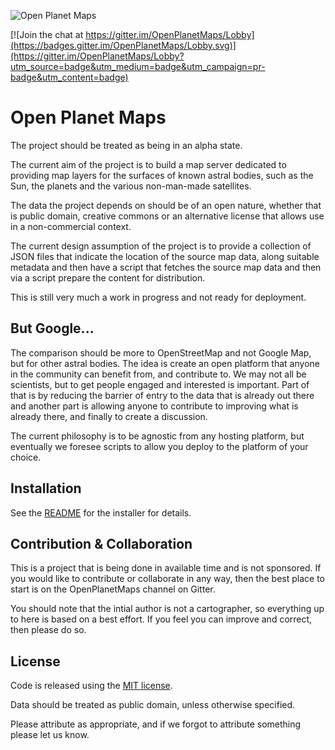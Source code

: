 ![Open Planet Maps](public/img/logo.png)

[![Join the chat at https://gitter.im/OpenPlanetMaps/Lobby](https://badges.gitter.im/OpenPlanetMaps/Lobby.svg)](https://gitter.im/OpenPlanetMaps/Lobby?utm_source=badge&utm_medium=badge&utm_campaign=pr-badge&utm_content=badge)


Open Planet Maps
================

The project should be treated as being in an alpha state.

The current aim of the project is to build a map server dedicated to
providing map layers for the surfaces of known astral bodies, such as
the Sun, the planets and the various non-man-made satellites. 

The data the project depends on should be of an open nature, whether
that is public domain, creative commons or an alternative license that
allows use in a non-commercial context.

The current design assumption of the project is to provide a collection
of JSON files that indicate the location of the source map data, along
suitable metadata and then have a script that fetches the source map
data and then via a script prepare the content for distribution.

This is still very much a work in progress and not ready for deployment.

But Google...
-------------

The comparison should be more to OpenStreetMap and not Google Map, but for
other astral bodies. The idea is create an open platform that anyone in the
community can benefit from, and contribute to. We may not all be scientists,
but to get people engaged and interested is important. Part of that is by
reducing the barrier of entry to the data that is already out there and another
part is allowing anyone to contribute to improving what is already there, and
finally to create a discussion.

The current philosophy is to be agnostic from any hosting platform, but eventually
we foresee scripts to allow you deploy to the platform of your choice.

Installation
------------

See the [README](installer/README.md) for the installer for details.

Contribution & Collaboration
----------------------------

This is a project that is being done in available time and is not sponsored.
If you would like to contribute or collaborate in any way, then the best place
to start is on the OpenPlanetMaps channel on Gitter.

You should note that the intial author is not a cartographer, so
everything up to here is based on a best effort. If you feel you can improve and correct, then please do so.

License
-------

Code is released using the [MIT license](https://choosealicense.com/licenses/mit/).

Data should be treated as public domain, unless otherwise specified.

Please attribute as appropriate, and if we forgot to attribute something please let us know.


